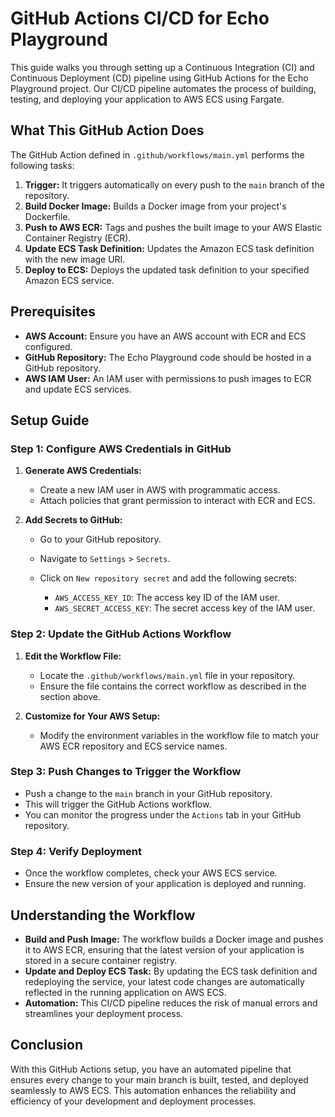 # GitHub Actions CI/CD for Echo Playground

This guide walks you through setting up a Continuous Integration (CI) and Continuous Deployment (CD) pipeline using GitHub Actions for the Echo Playground project. Our CI/CD pipeline automates the process of building, testing, and deploying your application to AWS ECS using Fargate.

## What This GitHub Action Does

The GitHub Action defined in `.github/workflows/main.yml` performs the following tasks:

1. **Trigger:** It triggers automatically on every push to the `main` branch of the repository.
2. **Build Docker Image:** Builds a Docker image from your project's Dockerfile.
3. **Push to AWS ECR:** Tags and pushes the built image to your AWS Elastic Container Registry (ECR).
4. **Update ECS Task Definition:** Updates the Amazon ECS task definition with the new image URI.
5. **Deploy to ECS:** Deploys the updated task definition to your specified Amazon ECS service.

## Prerequisites

* **AWS Account:** Ensure you have an AWS account with ECR and ECS configured.
* **GitHub Repository:** The Echo Playground code should be hosted in a GitHub repository.
* **AWS IAM User:** An IAM user with permissions to push images to ECR and update ECS services.

## Setup Guide

### Step 1: Configure AWS Credentials in GitHub

1. **Generate AWS Credentials:**

   * Create a new IAM user in AWS with programmatic access.
   * Attach policies that grant permission to interact with ECR and ECS.

2. **Add Secrets to GitHub:**

   * Go to your GitHub repository.

   * Navigate to `Settings` > `Secrets`.

   * Click on `New repository secret` and add the following secrets:

     * `AWS_ACCESS_KEY_ID`: The access key ID of the IAM user.
     * `AWS_SECRET_ACCESS_KEY`: The secret access key of the IAM user.

### Step 2: Update the GitHub Actions Workflow

1. **Edit the Workflow File:**

   * Locate the `.github/workflows/main.yml` file in your repository.
   * Ensure the file contains the correct workflow as described in the section above.

2. **Customize for Your AWS Setup:**

   * Modify the environment variables in the workflow file to match your AWS ECR repository and ECS service names.

### Step 3: Push Changes to Trigger the Workflow

* Push a change to the `main` branch in your GitHub repository.
* This will trigger the GitHub Actions workflow.
* You can monitor the progress under the `Actions` tab in your GitHub repository.

### Step 4: Verify Deployment

* Once the workflow completes, check your AWS ECS service.
* Ensure the new version of your application is deployed and running.

## Understanding the Workflow

* **Build and Push Image:** The workflow builds a Docker image and pushes it to AWS ECR, ensuring that the latest version of your application is stored in a secure container registry.
* **Update and Deploy ECS Task:** By updating the ECS task definition and redeploying the service, your latest code changes are automatically reflected in the running application on AWS ECS.
* **Automation:** This CI/CD pipeline reduces the risk of manual errors and streamlines your deployment process.

## Conclusion

With this GitHub Actions setup, you have an automated pipeline that ensures every change to your main branch is built, tested, and deployed seamlessly to AWS ECS. This automation enhances the reliability and efficiency of your development and deployment processes.
